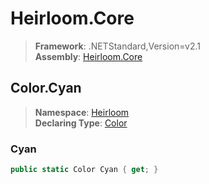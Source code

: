 # Heirloom.Core

> **Framework**: .NETStandard,Version=v2.1  
> **Assembly**: [Heirloom.Core][0]  

## Color.Cyan

> **Namespace**: [Heirloom][0]  
> **Declaring Type**: [Color][1]  

### Cyan

```cs
public static Color Cyan { get; }
```

[0]: ../../../Heirloom.Core.md
[1]: ../Color.md
